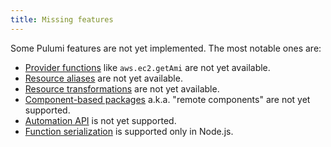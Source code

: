 ```yaml
---
title: Missing features
---
```


Some Pulumi features are not yet implemented. The most notable ones are:

* [Provider functions](https://www.pulumi.com/docs/concepts/resources/functions/) like `aws.ec2.getAmi` are not yet available.
* [Resource aliases](https://www.pulumi.com/docs/concepts/options/aliases/) are not yet available.
* [Resource transformations](https://www.pulumi.com/docs/concepts/options/transformations/) are not yet available.
* [Component-based packages](https://www.pulumi.com/docs/using-pulumi/pulumi-packages/how-to-author/) a.k.a. "remote components" are not yet supported.
* [Automation API](https://www.pulumi.com/docs/guides/automation-api/) is not yet supported.
* [Function serialization](https://www.pulumi.com/docs/concepts/inputs-outputs/function-serialization/) is supported only in Node.js.